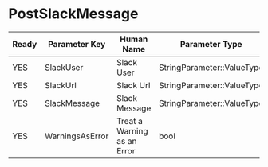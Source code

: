 # PostSlackMessage

| Ready | Parameter Key | Human Name | Parameter Type | Parameter Class |
|-------|---------------|------------|-----------------|----------------|
| YES | SlackUser | Slack User | StringParameter::ValueType | StringParameter |
| YES | SlackUrl | Slack Url | StringParameter::ValueType | StringParameter |
| YES | SlackMessage | Slack Message | StringParameter::ValueType | StringParameter |
| YES | WarningsAsError | Treat a Warning as an Error | bool | BoolParameter |
